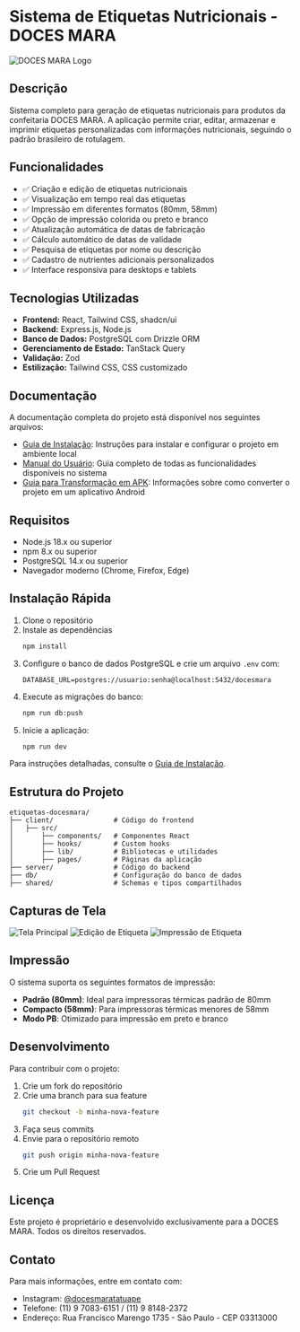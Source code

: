 # Sistema de Etiquetas Nutricionais - DOCES MARA

![DOCES MARA Logo](./logo.png)

## Descrição

Sistema completo para geração de etiquetas nutricionais para produtos da confeitaria DOCES MARA. A aplicação permite criar, editar, armazenar e imprimir etiquetas personalizadas com informações nutricionais, seguindo o padrão brasileiro de rotulagem.

## Funcionalidades

- ✅ Criação e edição de etiquetas nutricionais
- ✅ Visualização em tempo real das etiquetas
- ✅ Impressão em diferentes formatos (80mm, 58mm)
- ✅ Opção de impressão colorida ou preto e branco
- ✅ Atualização automática de datas de fabricação
- ✅ Cálculo automático de datas de validade
- ✅ Pesquisa de etiquetas por nome ou descrição
- ✅ Cadastro de nutrientes adicionais personalizados
- ✅ Interface responsiva para desktops e tablets

## Tecnologias Utilizadas

- **Frontend:** React, Tailwind CSS, shadcn/ui
- **Backend:** Express.js, Node.js
- **Banco de Dados:** PostgreSQL com Drizzle ORM
- **Gerenciamento de Estado:** TanStack Query
- **Validação:** Zod
- **Estilização:** Tailwind CSS, CSS customizado

## Documentação

A documentação completa do projeto está disponível nos seguintes arquivos:

- [Guia de Instalação](./GUIA_INSTALACAO.md): Instruções para instalar e configurar o projeto em ambiente local
- [Manual do Usuário](./MANUAL_USUARIO.md): Guia completo de todas as funcionalidades disponíveis no sistema
- [Guia para Transformação em APK](./GUIA_TRANSFORMACAO_APK.md): Informações sobre como converter o projeto em um aplicativo Android

## Requisitos

- Node.js 18.x ou superior
- npm 8.x ou superior
- PostgreSQL 14.x ou superior
- Navegador moderno (Chrome, Firefox, Edge)

## Instalação Rápida

1. Clone o repositório
2. Instale as dependências
   ```bash
   npm install
   ```
3. Configure o banco de dados PostgreSQL e crie um arquivo `.env` com:
   ```
   DATABASE_URL=postgres://usuario:senha@localhost:5432/docesmara
   ```
4. Execute as migrações do banco:
   ```bash
   npm run db:push
   ```
5. Inicie a aplicação:
   ```bash
   npm run dev
   ```

Para instruções detalhadas, consulte o [Guia de Instalação](./GUIA_INSTALACAO.md).

## Estrutura do Projeto

```
etiquetas-docesmara/
├── client/               # Código do frontend
│   ├── src/
│       ├── components/   # Componentes React
│       ├── hooks/        # Custom hooks
│       ├── lib/          # Bibliotecas e utilidades
│       ├── pages/        # Páginas da aplicação
├── server/               # Código do backend
├── db/                   # Configuração do banco de dados
├── shared/               # Schemas e tipos compartilhados
```

## Capturas de Tela

![Tela Principal](./screenshot1.png)
![Edição de Etiqueta](./screenshot2.png)
![Impressão de Etiqueta](./screenshot3.png)

## Impressão

O sistema suporta os seguintes formatos de impressão:

- **Padrão (80mm)**: Ideal para impressoras térmicas padrão de 80mm
- **Compacto (58mm)**: Para impressoras térmicas menores de 58mm
- **Modo PB**: Otimizado para impressão em preto e branco

## Desenvolvimento

Para contribuir com o projeto:

1. Crie um fork do repositório
2. Crie uma branch para sua feature
   ```bash
   git checkout -b minha-nova-feature
   ```
3. Faça seus commits
4. Envie para o repositório remoto
   ```bash
   git push origin minha-nova-feature
   ```
5. Crie um Pull Request

## Licença

Este projeto é proprietário e desenvolvido exclusivamente para a DOCES MARA. Todos os direitos reservados.

## Contato

Para mais informações, entre em contato com:

- Instagram: [@docesmaratatuape](https://instagram.com/docesmaratatuape)
- Telefone: (11) 9 7083-6151 / (11) 9 8148-2372
- Endereço: Rua Francisco Marengo 1735 - São Paulo - CEP 03313000